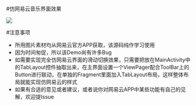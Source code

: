 #仿网易云音乐界面效果

 ![](http://upload-images.jianshu.io/upload_images/912181-4e36f164a0de0329.jpg?imageMogr2/auto-orient/strip)

#注意事项
- 所用图片素材均从网易云官方APP获取，该源码纯作学习使用
- 因为时间匆促，所以该Demo尚有许多Bug
- 如需要实现完全仿网易云界面的滑动切换效果，只需要把放在MainActivity中的TabLayout控件抽取出来，在主界面设置一个ViewPager配合ToolBar上的Button进行联动，在单独的Fragment里面加入TabLayout布局，这样整体布局就能实现仿网易云的样式
- 如果有合适的意见或者建议，或者说你对网易云APP中某些功能有自己的见解，欢迎提Issue
 
